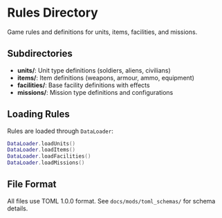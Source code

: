 # Rules Directory

Game rules and definitions for units, items, facilities, and missions.

## Subdirectories

- **units/**: Unit type definitions (soldiers, aliens, civilians)
- **items/**: Item definitions (weapons, armour, ammo, equipment)
- **facilities/**: Base facility definitions with effects
- **missions/**: Mission type definitions and configurations

## Loading Rules

Rules are loaded through `DataLoader`:

```lua
DataLoader.loadUnits()
DataLoader.loadItems()
DataLoader.loadFacilities()
DataLoader.loadMissions()
```

## File Format

All files use TOML 1.0.0 format. See `docs/mods/toml_schemas/` for schema details.
